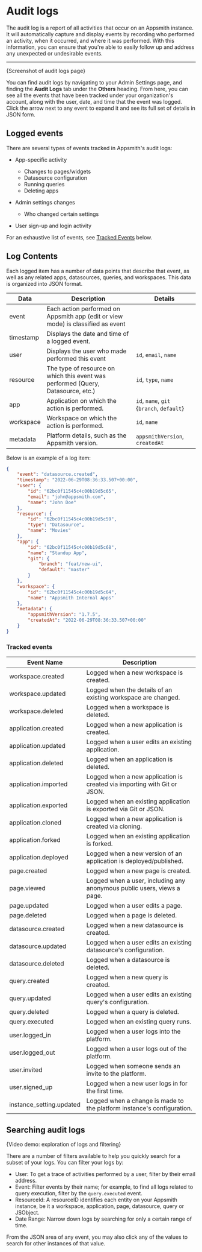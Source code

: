 # Audit logs

The audit log is a report of all activities that occur on an Appsmith instance. It will automatically capture and display events by recording who performed an activity, when it occurred, and where it was performed. With this information, you can ensure that you're able to easily follow up and address any unexpected or undesirable events.

---

{Screenshot of audit logs page}

You can find audit logs by navigating to your Admin Settings page, and finding the **Audit Logs** tab under the **Others** heading. From here, you can see all the events that have been tracked under your organization's account, along with the user, date, and time that the event was logged. Click the arrow next to any event to expand it and see its full set of details in JSON form.

## Logged events

There are several types of events tracked in Appsmith's audit logs:

- App-specific activity
    - Changes to pages/widgets
    - Datasource configuration
    - Running queries
    - Deleting apps

- Admin settings changes
    - Who changed certain settings

- User sign-up and login activity

For an exhaustive list of events, see [Tracked Events](#tracked-events) below.

## Log Contents

Each logged item has a number of data points that describe that event, as well as any related apps, datasources, queries, and workspaces. This data is organized into JSON format.

| Data | Description | Details |
|------|-------------|---------|
| event | Each action performed on Appsmith app (edit or view mode) is classified as event |  |
| timestamp | Displays the date and time of a logged event. |  |
| user | Displays the user who made performed this event | `id`, `email`, `name` |
| resource | The type of resource on which this event was performed (Query, Datasource, etc.) | `id`, `type`, `name` |
| app | Application on which the action is performed. | `id`, `name`, `git` {`branch`, `default`} |
| workspace | Workspace on which the action is performed. | `id`, `name` |
| metadata | Platform details, such as the Appsmith version. | `appsmithVersion`, `createdAt` |

Below is an example of a log item:

```JSON
{
    "event": "datasource.created",
    "timestamp": "2022-06-29T08:36:33.507+00:00",
    "user": {
        "id": "62bc0f11545c4c00b19d5c65",
        "email": "john@appsmith.com",
        "name": "John Doe"
    },
    "resource": {
        "id": "62bc0f11545c4c00b19d5c59",
        "type": "Datasource",
        "name": "Movies"
    },
    "app": {
        "id": "62bc0f11545c4c00b19d5c68",
        "name": "Standup App",
        "git": {
            "branch": "feat/new-ui",
            "default": "master"
        }
    },
    "workspace": {
        "id": "62bc0f11545c4c00b19d5c64",
        "name": "Appsmith Internal Apps"
    },
    "metadata": {
        "appsmithVersion": "1.7.5",
        "createdAt": "2022-06-29T08:36:33.507+00:00"
    }
}
```

### Tracked events

| Event Name | Description |
|------------|-------------|
| workspace.created | Logged when a new workspace is created. |
| workspace.updated | Logged when the details of an existing workspace are changed. |
| workspace.deleted | Logged when a workspace is deleted. |
| application.created | Logged when a new application is created. |
| application.updated | Logged when a user edits an existing application. |
| application.deleted | Logged when an application is deleted. |
| application.imported | Logged when a new application is created via importing with Git or JSON. |
| application.exported | Logged when an existing application is exported via Git or JSON. |
| application.cloned | Logged when a new application is created via cloning. |
| application.forked | Logged when an existing application is forked. |
| application.deployed | Logged when a new version of an application is deployed/published. |
| page.created | Logged when a new page is created. |
| page.viewed | Logged when a user, including any anonymous public users, views a page. |
| page.updated | Logged when a user edits a page. |
| page.deleted | Logged when a page is deleted. |
| datasource.created | Logged when a new datasource is created. |
| datasource.updated | Logged when a user edits an existing datasource's configuration. |
| datasource.deleted | Logged when a datasource is deleted. |
| query.created | Logged when a new query is created. |
| query.updated | Logged when a user edits an existing query's configuration. |
| query.deleted | Logged when a query is deleted. |
| query.executed | Logged when an existing query runs. |
| user.logged_in | Logged when a user logs into the platform. |
| user.logged_out | Logged when a user logs out of the platform. |
| user.invited | Logged when someone sends an invite to the platform. |
| user.signed_up | Logged when a new user logs in for the first time. |
| instance_setting.updated | Logged when a change is made to the platform instance's configuration. |

## Searching audit logs

{Video demo: exploration of logs and filtering}

There are a number of filters available to help you quickly search for a subset of your logs. You can filter your logs by:
- User: To get a trace of activities performed by a user, filter by their email address.
- Event: Filter events by their name; for example, to find all logs related to query execution, filter by the `query.executed` event.
- ResourceId: A resourceID identifies each entity on your Appsmith instance, be it a workspace, application, page, datasource, query or JSObject.
- Date Range: Narrow down logs by searching for only a certain range of time.

From the JSON area of any event, you may also click any of the values to search for other instances of that value.
